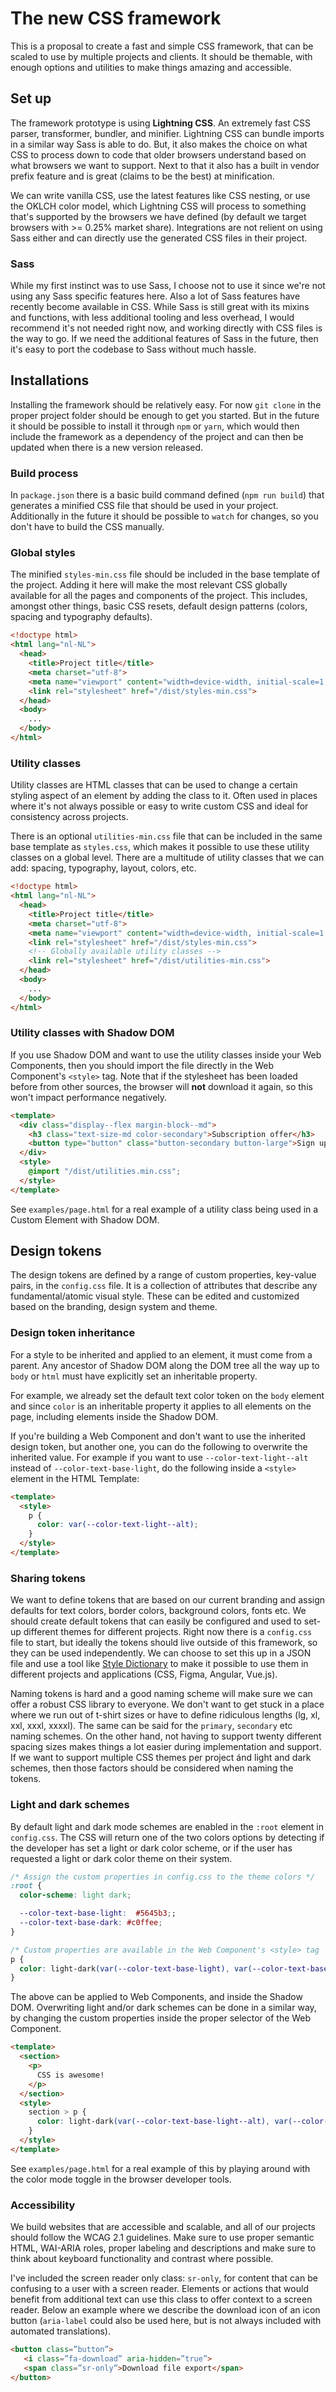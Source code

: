 # The new CSS framework
This is a proposal to create a fast and simple CSS framework, that can be scaled to use by multiple projects and clients. It should be themable, with enough options and utilities to make things amazing and accessible.

## Set up
The framework prototype is using **Lightning CSS**. An extremely fast CSS parser, transformer, bundler, and minifier. Lightning CSS can bundle imports in a similar way Sass is able to do. But, it also makes the choice on what CSS to process down to code that older browsers understand based on what browsers we want to support. Next to that it also has a built in vendor prefix feature and is great (claims to be the best) at minification.

We can write vanilla CSS, use the latest features like CSS nesting, or use the OKLCH color model, which Lightning CSS will process to something that's supported by the browsers we have defined (by default we target browsers with >= 0.25% market share). Integrations are not relient on using Sass either and can directly use the generated CSS files in their project.

### Sass
While my first instinct was to use Sass, I choose not to use it since we're not using any Sass specific features here. Also a lot of Sass features have recently become available in CSS. While Sass is still great with its mixins and functions, with less additional tooling and less overhead, I would recommend it's not needed right now, and working directly with CSS files is the way to go. If we need the additional features of Sass in the future, then it's easy to port the codebase to Sass without much hassle.

## Installations
Installing the framework should be relatively easy. For now `git clone` in the proper project folder should be enough to get you started. But in the future it should be possible to install it through `npm` or `yarn`, which would then include the framework as a dependency of the project and can then be updated when there is a new version released.

### Build process
In `package.json` there is a basic build command defined (`npm run build`) that generates a minified CSS file that should be used in your project. Additionally in the future it should be possible to `watch` for changes, so you don't have to build the CSS manually.

### Global styles
The minified `styles-min.css` file should be included in the base template of the project. Adding it here will make the most relevant CSS globally available for all the pages and components of the project. This includes, amongst other things, basic CSS resets, default design patterns (colors, spacing and typography defaults).

```html
<!doctype html>
<html lang="nl-NL">
  <head>
    <title>Project title</title>
    <meta charset="utf-8">
    <meta name="viewport" content="width=device-width, initial-scale=1, shrink-to-fit=no">
    <link rel="stylesheet" href="/dist/styles-min.css">
  </head>
  <body>
    ...
  </body>
</html>
```

### Utility classes
Utility classes are HTML classes that can be used to change a certain styling aspect of an element by adding the class to it. Often used in places where it's not always possible or easy to write custom CSS and ideal for consistency across projects.

There is an optional `utilities-min.css` file that can be included in the same base template as `styles.css`, which makes it possible to use these utility classes on a global level. There are a multitude of utility classes that we can add: spacing, typography, layout, colors, etc.

```html
<!doctype html>
<html lang="nl-NL">
  <head>
    <title>Project title</title>
    <meta charset="utf-8">
    <meta name="viewport" content="width=device-width, initial-scale=1, shrink-to-fit=no">
    <link rel="stylesheet" href="/dist/styles-min.css">
    <!-- Globally available utility classes -->
    <link rel="stylesheet" href="/dist/utilities-min.css">
  </head>
  <body>
    ...
  </body>
</html>
```

### Utility classes with Shadow DOM
If you use Shadow DOM and want to use the utility classes inside your Web Components, then you should import the file directly in the Web Component's `<style>` tag. Note that if the stylesheet has been loaded before from other sources, the browser will **not** download it again, so this won't impact performance negatively.


```html
<template>
  <div class="display--flex margin-block--md">
    <h3 class="text-size-md color-secondary">Subscription offer</h3>
    <button type="button" class="button-secondary button-large">Sign up</button>
  </div>
  <style>
    @import "/dist/utilities.min.css";
  </style>
</template>
```
See `examples/page.html` for a real example of a utility class being used in a Custom Element with Shadow DOM.

## Design tokens
The design tokens are defined by a range of custom properties, key-value pairs, in the `config.css` file. It is a collection of attributes that describe any fundamental/atomic visual style. These can be edited and customized based on the branding, design system and theme.

### Design token inheritance
For a style to be inherited and applied to an element, it must come from a parent. Any ancestor of Shadow DOM along the DOM tree all the way up to `body` or `html` must have explicitly set an inheritable property.

For example, we already set the default text color token on the `body` element and since `color` is an inheritable property it applies to all elements on the page, including elements inside the Shadow DOM.

If you're building a Web Component and don't want to use the inherited design token, but another one, you can do the following to overwrite the inherited value. For example if you want to use `--color-text-light--alt` instead of `--color-text-base-light`, do the following inside a `<style>` element in the HTML Template:

```html
<template>
  <style>
    p {
      color: var(--color-text-light--alt);
    }
  </style>
</template>
```

### Sharing tokens
We want to define tokens that are based on our current branding and assign defaults for text colors, border colors, background colors, fonts etc. We should create default tokens that can easily be configured and used to set-up different themes for different projects. Right now there is a `config.css` file to start, but ideally the tokens should live outside of this framework, so they can be used independently. We can choose to set this up in a JSON file and use a tool like [Style Dictionary](https://amzn.github.io/style-dictionary/#/) to make it possible to use them in different projects and applications (CSS, Figma, Angular, Vue.js).

Naming tokens is hard and a good naming scheme will make sure we can offer a robust CSS library to everyone. We don't want to get stuck in a place where we run out of t-shirt sizes or have to define ridiculous lengths (lg, xl, xxl, xxxl, xxxxl). The same can be said for the `primary`, `secondary` etc naming schemes. On the other hand, not having to support twenty different spacing sizes makes things a lot easier during implementation and support. If we want to support multiple CSS themes per project ánd light and dark schemes, then those factors should be considered when naming the tokens.

### Light and dark schemes
By default light and dark mode schemes are enabled in the `:root` element in `config.css`. The CSS will return one of the two colors options by detecting if the developer has set a light or dark color scheme, or if the user has requested a light or dark color theme on their system.

```css
/* Assign the custom properties in config.css to the theme colors */
:root {
  color-scheme: light dark;

  --color-text-base-light:  #5645b3;;
  --color-text-base-dark: #c0ffee;
}

/* Custom properties are available in the Web Component's <style> tag  */
p {
  color: light-dark(var(--color-text-base-light), var(--color-text-base-dark));
}
```

The above can be applied to Web Components, and inside the Shadow DOM. Overwriting light and/or dark schemes can be done in a similar way, by changing the custom properties inside the proper selector of the Web Component.

```html
<template>
  <section>
    <p>
      CSS is awesome!
    </p>
  </section>
  <style>
    section > p {
      color: light-dark(var(--color-text-base-light--alt), var(--color-text-base-dark--alt));
    }
  </style>
</template>
```

See `examples/page.html` for a real example of this by playing around with the color mode toggle in the browser developer tools.

### Accessibility
We build websites that are accessible and scalable, and all of our projects should follow the WCAG 2.1 guidelines. Make sure to use proper semantic HTML, WAI-ARIA roles, proper labeling and descriptions and make sure to think about keyboard functionality and contrast where possible.

I've included the screen reader only class: `sr-only`, for content that can be confusing to a user with a screen reader. Elements or actions that would benefit from additional text can use this class to offer context to a screen reader. Below an example where we describe the download icon of an icon button (`aria-label` could also be used here, but is not always included with automated translations).

```html
<button class=”button”>
   <i class=”fa-download” aria-hidden=”true”>
   <span class=”sr-only”>Download file export</span>
</button>
```
